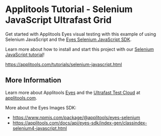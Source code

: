 # Applitools Tutorial - Selenium JavaScript Ultrafast Grid

Get started with Applitools Eyes visual testing with this example of using Selenium JavaScript and the [Eyes Selenium JavaScript SDK](https://www.npmjs.com/package/@applitools/eyes-selenium).

Learn more about how to install and start this project with our [Selenium JavaScript tutorial](https://applitools.com/tutorials/selenium-javascript.html)!

<https://applitools.com/tutorials/selenium-javascript.html>

## More Information

Learn more about Applitools [Eyes](https://info.applitools.com/ucY77) and the [Ultrafast Test Cloud](https://info.applitools.com/ucY78) at [applitools.com](https://info.applitools.com/ucY76).

More about the Eyes Images SDK:
* https://www.npmjs.com/package/@applitools/eyes-selenium
* https://applitools.com/docs/api/eyes-sdk/index-gen/classindex-selenium4-javascript.html
